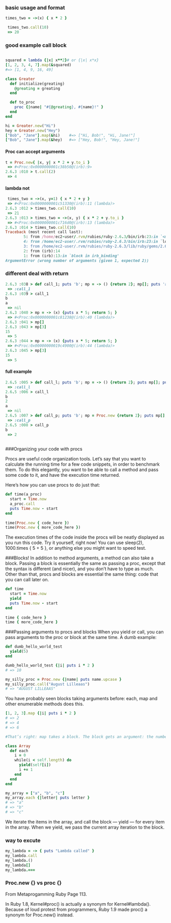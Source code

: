 ### basic usage and format

```ruby
times_two = ->(x) { x * 2 }

 times_two.call(10)
 => 20
```


### good example call block

```ruby

squared = lambda {|x| x**2}# or {|x| x*x}
[1, 2, 3, 4, 7].map(&squared)
#=> [1, 4, 9, 16, 49]

```



```ruby
class Greater
  def initialize(greating)
    @greating = greating
  end

  def to_proc
    proc {|name| "#{@greating}, #{name}!" }
  end
end

hi = Greater.new("Hi")
hey = Greater.new("Hey")
["Bob", "Jane"].map(&hi)    #=> ["Hi, Bob!", "Hi, Jane!"]
["Bob", "Jane"].map(&hey)   #=> ["Hey, Bob!", "Hey, Jane!"]

```


#### Proc can accept arguments
```ruby
t = Proc.new{ |x, y| x * 2 + y.to_i }
 => #<Proc:0x0000000001c38b50@(irb):9> 
2.6.3 :010 > t.call(2)
 => 4  
```

#### lambda not

```ruby
 times_two = ->(x, y=1) { x * 2 + y }                                                                            
 => #<Proc:0x0000000001c51330@(irb):11 (lambda)> 
2.6.3 :012 > times_two.call(10)                                                                                              
 => 21 
2.6.3 :013 > times_two = ->(x, y) { x * 2 + y.to_i }                                                                         
 => #<Proc:0x0000000001c716d0@(irb):13 (lambda)> 
2.6.3 :014 > times_two.call(10)
Traceback (most recent call last):
        5: from /home/ec2-user/.rvm/rubies/ruby-2.6.3/bin/irb:23:in `<main>'
        4: from /home/ec2-user/.rvm/rubies/ruby-2.6.3/bin/irb:23:in `load'
        3: from /home/ec2-user/.rvm/rubies/ruby-2.6.3/lib/ruby/gems/2.6.0/gems/irb-1.0.0/exe/irb:11:in `<top (required)>'
        2: from (irb):14
        1: from (irb):13:in `block in irb_binding'
ArgumentError (wrong number of arguments (given 1, expected 2))

```


### different deal with return

```ruby
2.6.3 :038 > def call_1; puts 'b'; mp = -> () {return 2}; mp[]; puts 'a'; end;                                               
 => :call_1 
2.6.3 :039 > call_1
b
a
 => nil 
2.6.3 :040 > mp = -> (x) {puts x * 5; return 5; }
 => #<Proc:0x0000000001c81238@(irb):40 (lambda)> 
2.6.3 :041 > mp[]
2.6.3 :043 > mp[3]                                                                                                           
15
 => 5 
2.6.3 :044 > mp = -> (x) {puts x * 5; return 5; }                                                                            
 => #<Proc:0x00000000019c4900@(irb):44 (lambda)> 
2.6.3 :045 > mp[3]
15
 => 5 
```

#### full example

```ruby
2.6.5 :005 > def call_l; puts 'b'; mp = -> () {return 2}; puts mp[]; puts 'a'; end;                                                                                                              
 => :call_l 
2.6.5 :006 > call_l
b
2
a
 => nil 
2.6.5 :007 > def call_p; puts 'b'; mp = Proc.new {return 2}; puts mp[]; puts 'a'; end;                                                                                                           
 => :call_p 
2.6.5 :008 > call_p
b
 => 2 
 
 ```


###Organizing your code with procs

Procs are useful code organization tools. Let’s say that you want to calculate the running time for a few code snippets, in order to benchmark them. To do this elegantly, you want to be able to call a method and pass some code to it, and have the execution time returned.

Here’s how you can use procs to do just that:

```ruby
def time(a_proc)
  start = Time.now
  a_proc.call
  puts Time.now - start
end
 
time(Proc.new { code_here })
time(Proc.new { more_code_here })
```

The execution times of the code inside the procs will be neatly displayed as you run this code. Try it yourself, right now! You can use sleep(2), 1000.times { 5 + 5 }, or anything else you might want to speed test.

###Blocks!
In addition to method arguments, a method can also take a block. Passing a block is essentially the same as passing a proc, except that the syntax is different (and nicer), and you don’t have to type as much. Other than that, procs and blocks are essential the same thing: code that you can call later on.

```ruby
def time
  start = Time.now
  yield
  puts Time.now - start
end
 
time { code_here }
time { more_code_here }
```


###Passing arguments to procs and blocks
When you yield or call, you can pass arguments to the proc or block at the same time. A dumb example:

```ruby
def dumb_hello_world_test
  yield(5)
end

dumb_hello_world_test {|i| puts i * 2 }
# => 10

my_silly_proc = Proc.new {|name| puts name.upcase }
my_silly_proc.call("August Lilleaas")
# => "AUGUST LILLEAAS"
```

You have probably seen blocks taking arguments before: each, map and other enumerable methods does this.

```ruby
[1, 2, 3].map {|i| puts i * 2 }
# => 2
# => 4
# => 6

#That’s right: map takes a block. The block gets an argument: the number in the array. Now, for something hardcore. Let’s play with an implementation of Array#each.

class Array
  def each
    i = 0
    while(i < self.length) do
      yield(self[i])
      i += 1
    end
  end
end

my_array = ["a", "b", "c"]
my_array.each {|letter| puts letter }
# => "a"
# => "b"
# => "c"
```
We iterate the items in the array, and call the block — yield — for every item in the array. When we yield, we pass the current array iteration to the block.


### way to excute

```ruby
my_lambda = -> { puts "Lambda called" }
my_lambda.call
my_lambda.()
my_lambda[]
my_lambda.===
```

### Proc.new {} vs proc {}

From Metaprogamming Ruby Page 113.

In Ruby 1.8, Kernel#proc() is actually a synonym for Kernel#lambda(). Because of loud protest from programmers, Ruby 1.9 made proc() a synonym for Proc.new() instead.
